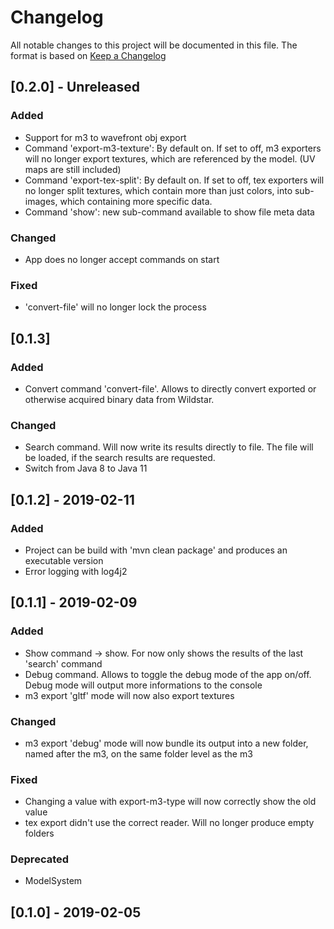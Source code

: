 # Changelog
All notable changes to this project will be documented in this file.
The format is based on [Keep a Changelog](https://keepachangelog.com)

## [0.2.0] -  Unreleased
### Added
- Support for m3 to wavefront obj export
- Command 'export-m3-texture': By default on. If set to off, m3 exporters will no longer export textures, which are referenced by the model. (UV maps are still included)
- Command 'export-tex-split': By default on. If set to off, tex exporters will no longer split textures, which contain more than just colors, into sub-images, which containing more specific data.
- Command 'show': new sub-command available to show file meta data


### Changed
- App does no longer accept commands on start

### Fixed
- 'convert-file' will no longer lock the process

## [0.1.3]
### Added
- Convert command 'convert-file'. Allows to directly convert exported or otherwise acquired binary data from Wildstar.

### Changed
- Search command. Will now write its results directly to file. The file will be loaded, if the search results are requested.
- Switch from Java 8 to Java 11

## [0.1.2] - 2019-02-11
### Added
- Project can be build with 'mvn clean package' and produces an executable version
- Error logging with log4j2

## [0.1.1] - 2019-02-09
### Added
- Show command -> show. For now only shows the results of the last 'search' command
- Debug command. Allows to toggle the debug mode of the app on/off. Debug mode will output more informations to the console
- m3 export 'gltf' mode will now also export textures

### Changed 
- m3 export 'debug' mode will now bundle its output into a new folder, named after the m3, on the same folder level as the m3

### Fixed 
- Changing a value with export-m3-type will now correctly show the old value
- tex export didn't use the correct reader. Will no longer produce empty folders

### Deprecated 
- ModelSystem

## [0.1.0] - 2019-02-05
